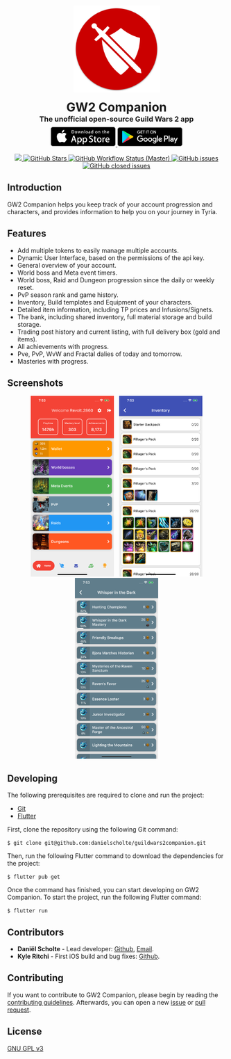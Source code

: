 <p align="center">
    <img src="https://raw.githubusercontent.com/DanielScholte/GuildWars2Companion/master/misc/logo/logo-v2-shadow.png?raw=true" width="200">
</p>
<h1 align="center" style="margin: 0px;">GW2 Companion</h1>
<h3 align="center" style="margin: 0px;">The unofficial open-source Guild Wars 2 app</h3>
<p align="center" style="margin: 8px;">
    <a href="https://apps.apple.com/us/app/gw2-companion/id1498072028" target="_blank">
        <img src="https://github.com/DanielScholte/GuildWars2Companion/blob/master/misc/readme/app.png?raw=true" width="150">
    </a>
    <a href="https://play.google.com/store/apps/details?id=com.danielscholte.guildwars2_companion" target="_blank">
        <img src="https://github.com/DanielScholte/GuildWars2Companion/blob/master/misc/readme/play.png?raw=true" width="150">
    </a>
</p>
<p align="center">
    <a href="https://www.gnu.org/licenses/gpl-3.0.en.html" target="_blank">
        <img src="https://img.shields.io/github/license/danielscholte/guildwars2companion.svg?style=for-the-badge">
    </a>
    <a href="https://github.com/danielscholte/guildwars2companion/stargazers" target="_blank">
        <img alt="GitHub Stars" src="https://img.shields.io/github/stars/danielscholte/guildwars2companion.svg?style=for-the-badge">
    </a>
    <a href="https://github.com/DanielScholte/GuildWars2Companion/actions" target="_blank">
        <img alt="GitHub Workflow Status (Master)" src="https://img.shields.io/github/workflow/status/danielscholte/guildwars2companion/Flutter%20Testing/master?style=for-the-badge">
    </a>
    <a href="https://github.com/DanielScholte/GuildWars2Companion/issues" target="_blank">
        <img alt="GitHub issues" src="https://img.shields.io/github/issues/danielscholte/guildwars2companion?style=for-the-badge">
    </a>
    <a href="https://www.buymeacoffee.com/danielscholte" target="_blank">
        <img alt="GitHub closed issues" src="https://img.shields.io/badge/Support-Buy%20be%20a%20coffee-orange?style=for-the-badge">
    </a>
</p>

## Introduction
GW2 Companion helps you keep track of your account progression and characters, and provides information to help you on your journey in Tyria.

## Features
- Add multiple tokens to easily manage multiple accounts.
- Dynamic User Interface, based on the permissions of the api key.
- General overview of your account.
- World boss and Meta event timers.
- World boss, Raid and Dungeon progression since the daily or weekly reset.
- PvP season rank and game history.
- Inventory, Build templates and Equipment of your characters.
- Detailed item information, including TP prices and Infusions/Signets.
- The bank, including shared inventory, full material storage and build storage.
- Trading post history and current listing, with full delivery box (gold and items).
- All achievements with progress.
- Pve, PvP, WvW and Fractal dalies of today and tomorrow.
- Masteries with progress.

## Screenshots

<p align="center">
  <img src="https://raw.githubusercontent.com/DanielScholte/GuildWars2Companion/master/misc/readme/screenshots/home.png" hspace="4">
  <img src="https://raw.githubusercontent.com/DanielScholte/GuildWars2Companion/master/misc/readme/screenshots/inventory.png" hspace="4">
  <img src="https://raw.githubusercontent.com/DanielScholte/GuildWars2Companion/master/misc/readme/screenshots/achievements.png" hspace="4">
</p>

## Developing
The following prerequisites are required to clone and run the project:
- [Git](https://git-scm.com/)
- [Flutter](https://flutter.dev/)

First, clone the repository using the following Git command:

```
$ git clone git@github.com:danielscholte/guildwars2companion.git
```

Then, run the following Flutter command to download the dependencies for the project:

```
$ flutter pub get
```

Once the command has finished, you can start developing on GW2 Companion.
To start the project, run the following Flutter command:

```
$ flutter run
```

## Contributors

- **Daniël Scholte** - Lead developer: [Github](https://github.com/danielscholte), [Email](mailto:danielscholte@outlook.com).
- **Kyle Ritchi** - First iOS build and bug fixes: [Github](https://github.com/kyleritchi).

## Contributing

If you want to contribute to GW2 Companion, please begin by reading the [contributing guidelines](https://github.com/DanielScholte/GuildWars2Companion/blob/master/CONTRIBUTING.md).
Afterwards, you can open a new [issue](https://github.com/DanielScholte/GuildWars2Companion/issues) or [pull request](https://github.com/DanielScholte/GuildWars2Companion/pulls).

## License
[GNU GPL v3](https://www.gnu.org/licenses/gpl-3.0.en.html)